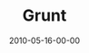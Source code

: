 ---
layout: message
category: message
series: "Lavish"
title: "Grunt"
date: 2010-05-16-00-00
message_id: 620
program: "http://s3.amazonaws.com/crossroads-media/documents/05_15-16_10Program.pdf"
description: "Brian Tome discusses how we sometimes need to put ourselves in a place to receive God's grace."
video: "http://s3.amazonaws.com/crossroads-media/message/video/051510_Service_10AM_final.mp4"
video-duration: "39:21"
video-image: "http://s3.amazonaws.com/crossroads-media/images/051510_still.jpg"
audio: "http://s3.amazonaws.com/crossroads-media/message/audio/Lavish2.mp3"
audio-duration: "39:21"
explicit: false
---